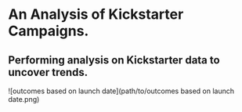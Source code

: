 # An Analysis of Kickstarter Campaigns.
Performing analysis on Kickstarter data to uncover trends.
---
![outcomes based on launch date](path/to/outcomes based on launch date.png)

